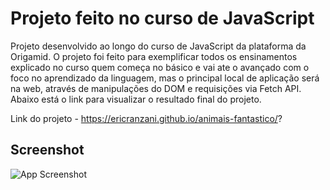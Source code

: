 # Projeto feito no curso de JavaScript

Projeto desenvolvido ao longo do curso de JavaScript da plataforma da Origamid.
O projeto foi feito para exemplificar todos os ensinamentos explicado no curso quem começa no básico e vai ate o avançado com o foco no aprendizado da linguagem, mas o principal local de aplicação será na web, através de manipulações do DOM e requisições via Fetch API. Abaixo está o link para visualizar o resultado final do projeto.

Link do projeto - https://ericranzani.github.io/animais-fantastico/?

## Screenshot

![App Screenshot](../../Eric/animais-fantasticos.PNG)

